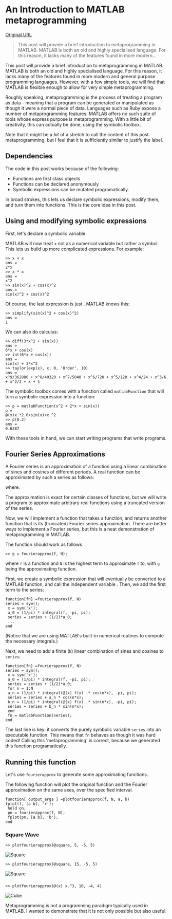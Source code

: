 # An Introduction to MATLAB metaprogramming

[Original URL](http://daniel-levin.github.io/2015/05/16/intro-to-matlab-metaprog.html)

> This post will provide a brief introduction to metaprogramming in MATLAB. MATLAB is both an old and highly specialised language. For this reason, it lacks many of the features found in more modern...

This post will provide a brief introduction to metaprogramming in MATLAB. MATLAB is both an old and highly specialised language. For this reason, it lacks many of the features found in more modern and general purpose programming languages. However, with a few simple tools, we will find that MATLAB is flexible enough to allow for very simple metaprogramming.

Roughly speaking, metaprogramming is the process of treating a program as data - meaning that a program can be generated or manipulated as though it were a normal piece of data. Languages such as Ruby expose a number of metaprogramming features. MATLAB offers no such suite of tools whose express purpose is metaprogramming. With a little bit of creativity, this can actually be done, using the symbolic toolbox.

Note that it might be a _bit_ of a stretch to call the content of this post metaprogramming, but I feel that it is sufficiently similar to justify the label.

## Dependencies

The code in this post works because of the following:

- Functions are first class objects
- Functions can be declared anonymously
- Symbolic expressions can be mutated programatically.

In broad strokes, this lets us declare symbolic expressions, modify them, and turn them into functions. This is the core idea in this post.

## Using and modifying symbolic expressions

First, let's declare a symbolic variable

MATLAB will now treat `x` not as a numerical variable but rather a symbol. This lets us build up more complicated expressions. For example:

```
>> x + x
ans =
2*x
>> x * x
ans =
x^2
>> sin(x)^2 + cos(x)^2
ans =
sin(x)^2 + cos(x)^2
```

Of course, the last expression is just . MATLAB knows this:

```
>> simplify(sin(x)^2 + cos(x)^2)
ans =
1
```

We can also do calculus:

```
>> diff(3*x^2 + sin(x))
ans =
6*x + cos(x)
>> int(6*x + cos(x))
ans =
sin(x) + 3*x^2
>> taylor(exp(x), x, 0, 'Order', 10)
ans =
x^9/362880 + x^8/40320 + x^7/5040 + x^6/720 + x^5/120 + x^4/24 + x^3/6 + x^2/2 + x + 1
```

The symbolic toolbox comes with a function called `matlabFunction` that will turn a symbolic expression into a function:

```
>> p = matlabFunction(x^2 + 2*x + sin(x))
p =
@(x)x.*2.0+sin(x)+x.^2
>> p(0.2)
ans =
0.6387
```

With these tools in hand, we can start writing programs that write programs.

## Fourier Series Approximations

A Fourier series is an approximation of a function using a linear combination of sines and cosines of different periods. A real function can be approximated by such a series as follows:

where:

The approximation is exact for certain classes of functions, but we will write a program to approximate arbitrary real functions using a truncated version of the series.

Now, we will implement a function that takes a function, and returns another function that is its (truncated) Fourier series approximation. There are better ways to implement a Fourier series, but this is a neat demonstration of metaprogramming in MATLAB.

The function should work as follows

```
>> g = fourierapprox(f, N);
```

where `f` is a function and `N` is the highest term to approximate `f` to, with `g` being the approximating function.

First, we create a symbolic expression that will eventually be converted to a MATLAB function, and call the independent variable . Then, we add the first term to the series:

```
function[fn] =fourierapprox(f, N)
series = sym();
 x = sym('x');
 a_0 = (1/pi) * integral(f, -pi, pi);
 series = series + (1/2)*a_0;
 ...
end
```

(Notice that we are using MATLAB's built-in numerical routines to compute the necessary integrals.)

Next, we need to add a finite (`N`) linear combination of sines and cosines to `series`:

```
function[fn] =fourierapprox(f, N)
series = sym();
 x = sym('x');
 a_0 = (1/pi) * integral(f, -pi, pi);
 series = series + (1/2)*a_0;
 for n = 1:N
 a_n = (1/pi) * integral(@(x) f(x) .* cos(n*x), -pi, pi);
 series = series + a_n * cos(n*x);
 b_n = (1/pi) * integral(@(x) f(x) .* sin(n*x), -pi, pi);
 series = series + b_n * sin(n*x);
 end
 fn = matlabFunction(series);
end
```

The last line is key: it converts the purely symbolic variable `series` into an executable function. This means that `fn` behaves as though it was hard coded! Calling this 'metaprogramming' is correct, because we generated this function programatically.

## Running this function

Let's use `fourierapprox` to generate some approximating functions.

The following function will plot the original function and the Fourier approximation on the same axes, over the specified interval.

```
function[ output_args ] =plotfourierapprox(f, N, a, b)
fplot(f, [a b], 'r');
 hold on;
 pn = fourierapprox(f, N);
 fplot(pn, [a b], 'b');
end
```

### Square Wave

```
>> plotfourierapprox(@square, 5, -5, 5)
```

![Square](http://daniel-levin.github.io/square_5.png)

```
>> plotfourierapprox(@square, 15, -5, 5)
```

![Square](http://daniel-levin.github.io/square_15.png)

### 

```
>> plotfourierapprox(@(x) x.^3, 10, -4, 4)
```

![Cube](http://daniel-levin.github.io/cube_10.png)

Metaprogramming is not a programming paradigm typically used in MATLAB. I wanted to demonstrate that it is not only possible but also useful.
